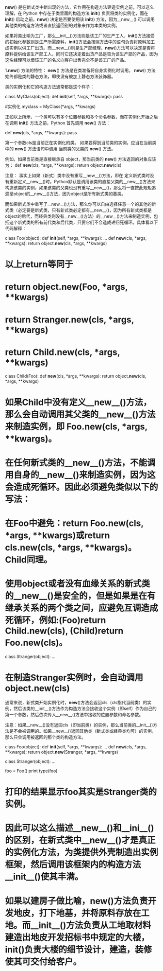 __new__() 是在新式类中新出现的方法，它作用在构造方法建造实例之前，可以这么理解，在 Python 中存在于类里面的构造方法 __init__() 负责将类的实例化，而在 __init__() 启动之前，__new__() 决定是否要使用该 __init__() 方法，因为__new__() 可以调用其他类的构造方法或者直接返回别的对象来作为本类的实例。




如果将类比喻为工厂，那么__init__()方法则是该工厂的生产工人，__init__()方法接受的初始化参数则是生产所需原料，__init__()方法会按照方法中的语句负责将原料加工成实例以供工厂出货。而__new__()则是生产部经理，__new__()方法可以决定是否将原料提供给该生产部工人，同时它还决定着出货产品是否为该生产部的产品，因为这名经理可以借该工厂的名义向客户出售完全不是该工厂的产品。





1.__new__() 方法的特性：
  __new__() 方法是在类准备将自身实例化时调用。
  __new__() 方法始终都是类的静态方法，即使没有被加上静态方法装饰器。




类的实例化和它的构造方法通常都是这个样子：

class MyClass(object):
    def __init__(self, *args, **kwargs):
        pass

#实例化
myclass = MyClass(*args, **kwargs)


正如以上所示，一个类可以有多个位置参数和多个命名参数，而在实例化开始之后
在调用 __init__() 方法之前，Python 首先调用 __new__() 方法：

def __new__(cls, *args, **kwargs):
    pass



第一个参数cls是当前正在实例化的类。
如果要得到当前类的实例，应当在当前类中的 __new__() 方法语句中调用
当前类的父类的 __new__() 方法。


例如，如果当前类是直接继承自 object，那当前类的 __new__() 方法返回的对象应该为：
def __new__(cls, *args, **kwargs):
    return object.__new__(cls)




注意：
事实上如果（新式）类中没有重写__new__()方法，即在
定义新式类时没有重新定义__new__()时，Python默认是调用该类的直接父类的__new__()方法来构造该类的实例，如果该类的父类也没有重写__new__()，那么将一直按此规矩追溯至object的__new__()方法，因为object是所有新式类的基类。

而如果新式类中重写了__new__()方法，那么你可以自由选择任意一个的其他的新式类（必定要是新式类，只有新式类必定都有__new__()，因为所有新式类都是object的后代，而经典类则没有__new__()方法）的__new__()方法来制造实例，包括这个新式类的所有前代类和后代类，只要它们不会造成递归死循环。具体看以下代码解释：

class Foo(object):
    def __init__(self, *args, **kwargs):
        ...
    def __new__(cls, *args, **kwargs):
        return object.__new__(cls, *args, **kwargs)    

# 以上return等同于 
# return object.__new__(Foo, *args, **kwargs)
# return Stranger.__new__(cls, *args, **kwargs)
# return Child.__new__(cls, *args, **kwargs)

class Child(Foo):
    def __new__(cls, *args, **kwargs):
        return object.__new__(cls, *args, **kwargs)
# 如果Child中没有定义__new__()方法，那么会自动调用其父类的__new__()方法来制造实例，即 Foo.__new__(cls, *args, **kwargs)。
# 在任何新式类的__new__()方法，不能调用自身的__new__()来制造实例，因为这会造成死循环。因此必须避免类似以下的写法：
# 在Foo中避免：return Foo.__new__(cls, *args, **kwargs)或return cls.__new__(cls, *args, **kwargs)。Child同理。
# 使用object或者没有血缘关系的新式类的__new__()是安全的，但是如果是在有继承关系的两个类之间，应避免互调造成死循环，例如:(Foo)return Child.__new__(cls), (Child)return Foo.__new__(cls)。
class Stranger(object):
    ...
# 在制造Stranger实例时，会自动调用 object.__new__(cls)


 通常来说，新式类开始实例化时，__new__()方法会返回cls（cls指代当前类）的实例，然后该类的__init__()方法作为构造方法会接收这个实例（即self）作为自己的第一个参数，然后依次传入__new__()方法中接收的位置参数和命名参数。


 注意：如果__new__()没有返回cls（即当前类）的实例，那么当前类的__init__()方法是不会被调用的。如果__new__()返回其他类（新式类或经典类均可）的实例，那么只会调用被返回的那个类的构造方法。

class Foo(object):
    def __init__(self, *args, **kwargs):
        ...
    def __new__(cls, *args, **kwargs):
        return object.__new__(Stranger, *args, **kwargs)  

class Stranger(object):
    ...

foo = Foo()
print type(foo)    

# 打印的结果显示foo其实是Stranger类的实例。

# 因此可以这么描述__new__()和__ini__()的区别，在新式类中__new__()才是真正的实例化方法，为类提供外壳制造出实例框架，然后调用该框架内的构造方法__init__()使其丰满。
# 如果以建房子做比喻，__new__()方法负责开发地皮，打下地基，并将原料存放在工地。而__init__()方法负责从工地取材料建造出地皮开发招标书中规定的大楼，__init__()负责大楼的细节设计，建造，装修使其可交付给客户。